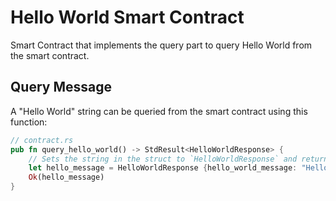 # Hello World Smart Contract
Smart Contract that implements the query part to query Hello World from the smart contract. 

## Query Message
A "Hello World" string can be queried from the smart contract using this function: 
```rust
// contract.rs
pub fn query_hello_world() -> StdResult<HelloWorldResponse> {
    // Sets the string in the struct to `HelloWorldResponse` and returns it as respomse to query
    let hello_message = HelloWorldResponse {hello_world_message: "Hello World".to_string()};
    Ok(hello_message)
}
```